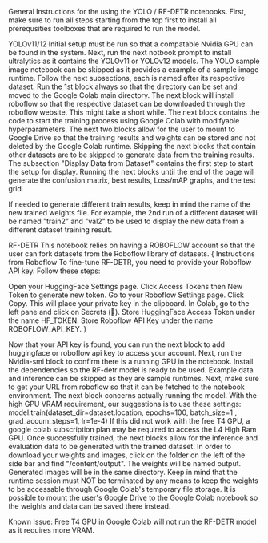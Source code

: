 General Instructions for the using the YOLO / RF-DETR notebooks.
First, make sure to run all steps starting from the top first to install all prerequsities toolboxes that are required to run the model. 

YOLOv11/12
Initial setup must be run so that a compatable Nvidia GPU can be found in the system. Next, run the next notbook prompt to install ultralytics as it contains the YOLOv11 or YOLOv12 models.
The YOLO sample image notebook can be skipped as it provides a example of a sample image runtime.
Follow the next subsections, each is named after its respective dataset. Run the 1st block always so that the directory can be set and moved to the
Google Colab main directory. The next block will install roboflow so that the respective dataset can be downloaded through the roboflow website. This might take a short while.
The next block contains the code to start the training process using Google Colab with modifyable hyperparameters.
The next two blocks allow for the user to mount to Google Drive so that the training results and weights can be stored and not deleted by the Google Colab runtime.
Skipping the next blocks that contain other datasets are to be skipped to generate data from the training results. The subsection "Display Data from Dataset" contains the first step to start the setup for display. Running the next blocks until the end of the page will generate the confusion matrix, best results, Loss/mAP graphs, and the test grid.

If needed to generate different train results, keep in mind the name of the new trained weights file. For example, the 2nd run of a different dataset will be named "train2" and "val2" to be used to display the new data from a different dataset training result.

RF-DETR
This notebook relies on having a ROBOFLOW account so that the user can fork datasets from the Roboflow library of datasets.
{ Instructions from Roboflow
To fine-tune RF-DETR, you need to provide your Roboflow API key. Follow these steps:

Open your HuggingFace Settings page. Click Access Tokens then New Token to generate new token.
Go to your Roboflow Settings page. Click Copy. This will place your private key in the clipboard.
In Colab, go to the left pane and click on Secrets (🔑).
Store HuggingFace Access Token under the name HF_TOKEN.
Store Roboflow API Key under the name ROBOFLOW_API_KEY.
}


Now that your API key is found, you can run the next block to add huggingface or roboflow api key to access your account.
Next, run the Nvidia-smi block to confirm there is a running GPU in the notebook.
Install the dependencies so the RF-detr model is ready to be used.
Example data and inference can be skipped as they are sample runtimes.
Next, make sure to get your URL from roboflow so that it can be fetched to the notebook environment. The next block concerns actually running the model.
With the high GPU VRAM requirement, our suggestions is to use these settings: model.train(dataset_dir=dataset.location, epochs=100, batch_size=1 , grad_accum_steps=1, lr=1e-4) 
If this did not work with the free T4 GPU, a google colab subscription plan may be required to access the L4 High Ram GPU. 
Once successfully trained, the next blocks allow for the inference and evaluation data to be generated with the trained dataset. 
In order to download your weights and images, click on the folder on the left of the side bar and find "/content/output". The weights will be named output. Generated images will be in the same directory. Keep in mind that the runtime session must NOT be terminated by any means to keep the weights to be accessable through Google Colab's temporary file storage. It is possible to mount the user's Google Drive to the Google Colab notebook so the weights and data can be saved there instead. 

Known Issue: Free T4 GPU in Google Colab will not run the RF-DETR model as it requires more VRAM.

